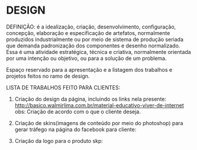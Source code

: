 # DESIGN
DEFINIÇÃO: é a idealização, criação, desenvolvimento, configuração, concepção, elaboração e especificação de artefatos, normalmente produzidos industrialmente ou por meio de sistema de produção seriada que demanda padronização dos componentes e desenho normalizado. Essa é uma atividade estratégica, técnica e criativa, normalmente orientada por uma intenção ou objetivo, ou para a solução de um problema.

Espaço reservado para a apresentação e a listagem dos trabalhos e projetos feitos no ramo de design.

LISTA DE TRABALHOS FEITO PARA CLIENTES:
  1. Criação do design da página, incluindo os links nela presente:
  http://basico.walmirlima.com.br/material-educativo-viver-de-internet
  obs: Criação de acordo com o que o cliente deseja.
 
  2. Criação de skins(imagens de conteúdo por meio do photoshop) para gerar tráfego na página do facebook para cliente:
  
  
  3. Criação da logo para o produto skp:
  
  
